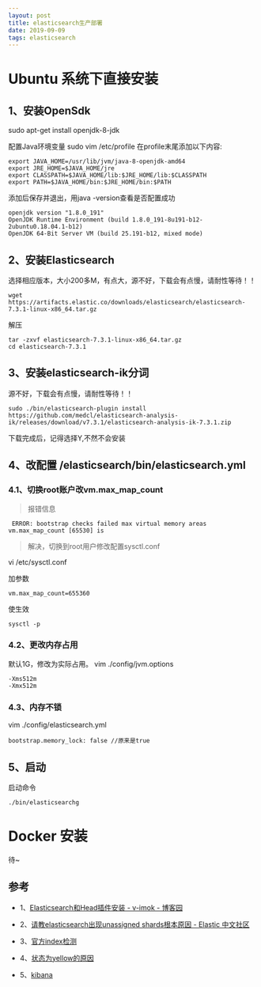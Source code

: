 ```yaml
---
layout: post
title: elasticsearch生产部署
date: 2019-09-09 
tags: elasticsearch
---
```


# Ubuntu 系统下直接安装
## 1、安装OpenSdk
sudo apt-get install openjdk-8-jdk

配置Java环境变量
sudo vim /etc/profile
在profile末尾添加以下内容:
```
export JAVA_HOME=/usr/lib/jvm/java-8-openjdk-amd64
export JRE_HOME=$JAVA_HOME/jre
export CLASSPATH=$JAVA_HOME/lib:$JRE_HOME/lib:$CLASSPATH
export PATH=$JAVA_HOME/bin:$JRE_HOME/bin:$PATH

```

添加后保存并退出，用java -version查看是否配置成功
```
openjdk version "1.8.0_191"
OpenJDK Runtime Environment (build 1.8.0_191-8u191-b12-2ubuntu0.18.04.1-b12)
OpenJDK 64-Bit Server VM (build 25.191-b12, mixed mode)

```

## 2、安装Elasticsearch 

选择相应版本，大小200多M，有点大，源不好，下载会有点慢，请耐性等待！！
```
wget https://artifacts.elastic.co/downloads/elasticsearch/elasticsearch-7.3.1-linux-x86_64.tar.gz
```

解压
```
tar -zxvf elasticsearch-7.3.1-linux-x86_64.tar.gz
cd elasticsearch-7.3.1
```

## 3、安装elasticsearch-ik分词

源不好，下载会有点慢，请耐性等待！！
```
sudo ./bin/elasticsearch-plugin install https://github.com/medcl/elasticsearch-analysis-ik/releases/download/v7.3.1/elasticsearch-analysis-ik-7.3.1.zip
```

下载完成后，记得选择Y,不然不会安装

## 4、改配置 /elasticsearch/bin/elasticsearch.yml

### 4.1、切换root账户改vm.max_map_count

>报错信息

```
 ERROR: bootstrap checks failed max virtual memory areas vm.max_map_count [65530] is
```

>解决，切换到root用户修改配置sysctl.conf

vi /etc/sysctl.conf 

加参数
```
vm.max_map_count=655360
```

使生效
```
sysctl -p
```

### 4.2、更改内存占用

默认1G，修改为实际占用。
vim ./config/jvm.options

```
-Xms512m
-Xmx512m
```

### 4.3、内存不锁

vim ./config/elasticsearch.yml

```
bootstrap.memory_lock: false //原来是true
```

## 5、启动
启动命令
```$xslt
./bin/elasticsearchg
```


# Docker 安装

待~

## 参考
* 1、[Elasticsearch和Head插件安装 - v-imok - 博客园](https://cnblogs.com/xiaojianfeng/p/9435507.html)

* 2、[请教elasticsearch出现unassigned shards根本原因 - Elastic 中文社区](https://elasticsearch.cn/question/4136)

* 3、[官方index检测](https://www.elastic.co/guide/en/elasticsearch/reference/6.2/cluster-allocation-explain.html)

* 4、[状态为yellow的原因](https://discuss.elastic.co/t/cluster-yellow-reason-shards-started-kibana-0/93034)

* 5、[kibana](https://www.elastic.co/guide/en/kibana/current/targz.html)

